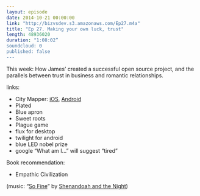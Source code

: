 ```yaml
---
layout: episode
date: 2014-10-21 00:00:00
link: "http://bizvsdev.s3.amazonaws.com/Ep27.m4a"
title: "Ep 27. Making your own luck, trust"
length: 48936020
duration: "1:08:02”
soundcloud: 0
published: false
---
```


This week: How James’ created a successful open source project, and the parallels between trust in business and romantic relationships.

links:

- City Mapper: [iOS](), [Android]()
- Plated
- Blue apron
- Sweet roots
- Plague game
- flux for desktop
- twilight for android
- blue LED nobel prize
- google “What am I…” will suggest “tired”

Book recommendation:

- Empathic Civilization

(music: “[So Fine](http://shenandoahandthenight.com/track/so-fine)” by [Shenandoah and the Night](http://shenandoahandthenight.com))
